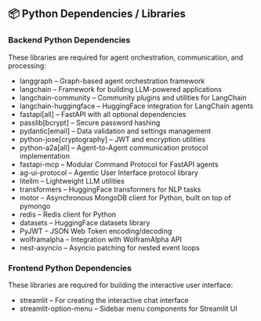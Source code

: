 ## 📦 Python Dependencies / Libraries

### **Backend Python Dependencies**  
These libraries are required for agent orchestration, communication, and processing:

- langgraph – Graph-based agent orchestration framework  
- langchain – Framework for building LLM-powered applications  
- langchain-community – Community plugins and utilities for LangChain  
- langchain-huggingface – HuggingFace integration for LangChain agents  
- fastapi[all] – FastAPI with all optional dependencies  
- passlib[bcrypt] – Secure password hashing  
- pydantic[email] – Data validation and settings management  
- python-jose[cryptography] – JWT and encryption utilities  
- python-a2a[all] – Agent-to-Agent communication protocol implementation  
- fastapi-mcp – Modular Command Protocol for FastAPI agents  
- ag-ui-protocol – Agentic User Interface protocol library  
- litellm – Lightweight LLM utilities  
- transformers – HuggingFace transformers for NLP tasks  
- motor – Asynchronous MongoDB client for Python, built on top of pymongo  
- redis – Redis client for Python  
- datasets – HuggingFace datasets library   
- PyJWT – JSON Web Token encoding/decoding  
- wolframalpha – Integration with WolframAlpha API  
- nest-asyncio – Asyncio patching for nested event loops 

### **Frontend Python Dependencies**  
These libraries are required for building the interactive user interface:

- streamlit – For creating the interactive chat interface  
- streamlit-option-menu – Sidebar menu components for Streamlit UI
